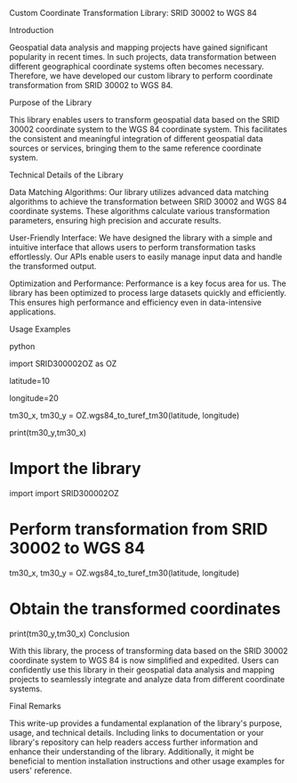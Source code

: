 Custom Coordinate Transformation Library: SRID 30002 to WGS 84

Introduction

Geospatial data analysis and mapping projects have gained significant popularity in recent times. In such projects, data transformation between different geographical coordinate systems often becomes necessary. Therefore, we have developed our custom library to perform coordinate transformation from SRID 30002 to WGS 84.

Purpose of the Library

This library enables users to transform geospatial data based on the SRID 30002 coordinate system to the WGS 84 coordinate system. This facilitates the consistent and meaningful integration of different geospatial data sources or services, bringing them to the same reference coordinate system.

Technical Details of the Library

Data Matching Algorithms: Our library utilizes advanced data matching algorithms to achieve the transformation between SRID 30002 and WGS 84 coordinate systems. These algorithms calculate various transformation parameters, ensuring high precision and accurate results.

User-Friendly Interface: We have designed the library with a simple and intuitive interface that allows users to perform transformation tasks effortlessly. Our APIs enable users to easily manage input data and handle the transformed output.

Optimization and Performance: Performance is a key focus area for us. The library has been optimized to process large datasets quickly and efficiently. This ensures high performance and efficiency even in data-intensive applications.

Usage Examples

python

import SRID300002OZ as OZ

latitude=10

longitude=20

tm30_x, tm30_y = OZ.wgs84_to_turef_tm30(latitude, longitude)

print(tm30_y,tm30_x)

# Import the library
import import SRID300002OZ

# Perform transformation from SRID 30002 to WGS 84
tm30_x, tm30_y = OZ.wgs84_to_turef_tm30(latitude, longitude)

# Obtain the transformed coordinates
print(tm30_y,tm30_x)
Conclusion

With this library, the process of transforming data based on the SRID 30002 coordinate system to WGS 84 is now simplified and expedited. Users can confidently use this library in their geospatial data analysis and mapping projects to seamlessly integrate and analyze data from different coordinate systems.

Final Remarks

This write-up provides a fundamental explanation of the library's purpose, usage, and technical details. Including links to documentation or your library's repository can help readers access further information and enhance their understanding of the library. Additionally, it might be beneficial to mention installation instructions and other usage examples for users' reference.
